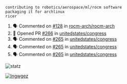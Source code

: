 ```
contributing to robotics/aerospace/ml/rocm software
packaging it for archlinux
ricer
```

<!--START_SECTION:activity-->
1. 🗣 Commented on [#128](https://github.com/rocm-arch/rocm-arch/issues/128) in [rocm-arch/rocm-arch](https://github.com/rocm-arch/rocm-arch)
2. 💪 Opened PR [#266](https://github.com/unitedstates/congress/pull/266) in [unitedstates/congress](https://github.com/unitedstates/congress)
3. 🗣 Commented on [#265](https://github.com/unitedstates/congress/issues/265) in [unitedstates/congress](https://github.com/unitedstates/congress)
4. 🗣 Commented on [#265](https://github.com/unitedstates/congress/issues/265) in [unitedstates/congress](https://github.com/unitedstates/congress)
5. 🗣 Commented on [#265](https://github.com/unitedstates/congress/issues/265) in [unitedstates/congress](https://github.com/unitedstates/congress)
<!--END_SECTION:activity-->


![statz](https://github-readme-stats.vercel.app/api?username=acxz&include_all_commits=true&show_icons=true)

[![lngwgez](https://github-readme-stats.vercel.app/api/top-langs/?username=acxz&layout=compact)](https://github.com/acxz/github-readme-stats)


<!--
**acxz/acxz** is a ✨ _special_ ✨ repository because its `README.md` (this file) appears on your GitHub profile.

Here are some ideas to get you started:

- 🔭 I’m currently working on ...
- 🌱 I’m currently learning ...
- 👯 I’m looking to collaborate on ...
- 🤔 I’m looking for help with ...
- 💬 Ask me about ...
- 📫 How to reach me: ...
- 😄 Pronouns: ...
- ⚡ Fun fact: ...
-->
